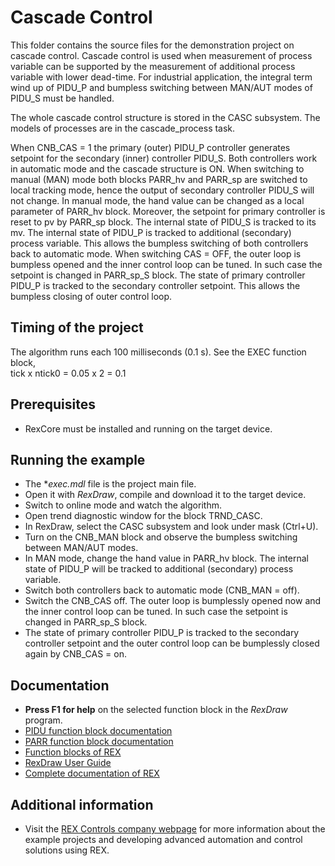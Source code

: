 ﻿Cascade Control 
===============

This folder contains the source files for the demonstration project on cascade 
control. Cascade control is used when measurement of process variable can be 
supported by the measurement of additional process variable with lower 
dead-time. For industrial application, the integral term wind up of PIDU_P and 
bumpless switching between MAN/AUT modes of PIDU_S must be handled.

The whole cascade control structure is stored in the CASC subsystem. The models
of processes are in the cascade_process task.

When CNB_CAS = 1 the primary (outer) PIDU_P controller generates setpoint for 
the secondary (inner) controller PIDU_S. Both controllers work in automatic mode 
and the cascade structure is ON. When switching to manual (MAN) mode both blocks 
PARR_hv and PARR_sp are switched to local tracking mode, hence the output of 
secondary controller PIDU_S will not change. In manual mode, the hand value can 
be changed as a local parameter of PARR_hv block. Moreover, the setpoint for 
primary controller is reset to pv by PARR_sp block. The internal state of PIDU_S 
is tracked to its mv. The internal state of PIDU_P is tracked to additional 
(secondary) process variable. This allows the bumpless switching of both 
controllers back to automatic mode. When switching CAS = OFF, the outer loop is 
bumpless opened and the inner control loop can be tuned. In such case the 
setpoint is changed in PARR_sp_S block. The state of primary controller PIDU_P 
is tracked to the secondary controller setpoint. This allows the bumpless 
closing of outer control loop.
 
## Timing of the project ##

The algorithm runs each 100 milliseconds (0.1 s). See the EXEC function block,  
tick x ntick0 = 0.05 x 2 = 0.1 

## Prerequisites ##
- RexCore must be installed and running on the target device.

## Running the example ##
- The **exec.mdl* file is the project main file.
- Open it with *RexDraw*, compile and download it to the target device.
- Switch to online mode and watch the algorithm.
- Open trend diagnostic window for the block TRND_CASC.
- In RexDraw, select the CASC subsystem and look under mask (Ctrl+U).
- Turn on the CNB_MAN block and observe the bumpless switching between MAN/AUT modes.
- In MAN mode, change the hand value in PARR_hv block. The internal state of 
PIDU_P will be tracked to additional (secondary) process variable.
- Switch both controllers back to automatic mode (CNB_MAN = off).
- Switch the CNB_CAS off. The outer loop is bumplessly opened now and the inner
control loop can be tuned. In such case the setpoint is changed in PARR_sp_S block.
- The state of primary controller PIDU_P is tracked to the secondary controller 
setpoint and the outer control loop can be bumplessly closed again by CNB_CAS = on.

## Documentation ##

- **Press F1 for help** on the selected function block in the *RexDraw* program.
- [PIDU function block documentation](https://www.rexcontrols.com/media/2.50.4/doc/ENGLISH/MANUALS/BRef/PIDU.html)
- [PARR function block documentation](https://www.rexcontrols.com/media/2.50.4/doc/ENGLISH/MANUALS/BRef/PARR.html)
- [Function blocks of REX](https://www.rexcontrols.com/media/2.50.4/doc/ENGLISH/MANUALS/BRef/BRef_ENG.html)
- [RexDraw User Guide](https://www.rexcontrols.com/media/2.50.4/doc/ENGLISH/MANUALS/RexDraw/RexDraw_ENG.html)
- [Complete documentation of REX](http://www.rexcontrols.com/documentation-and-support)

## Additional information ##

- Visit the [REX Controls company webpage](http://www.rexcontrols.com) 
for more information about the example projects and developing advanced 
automation and control solutions using REX.